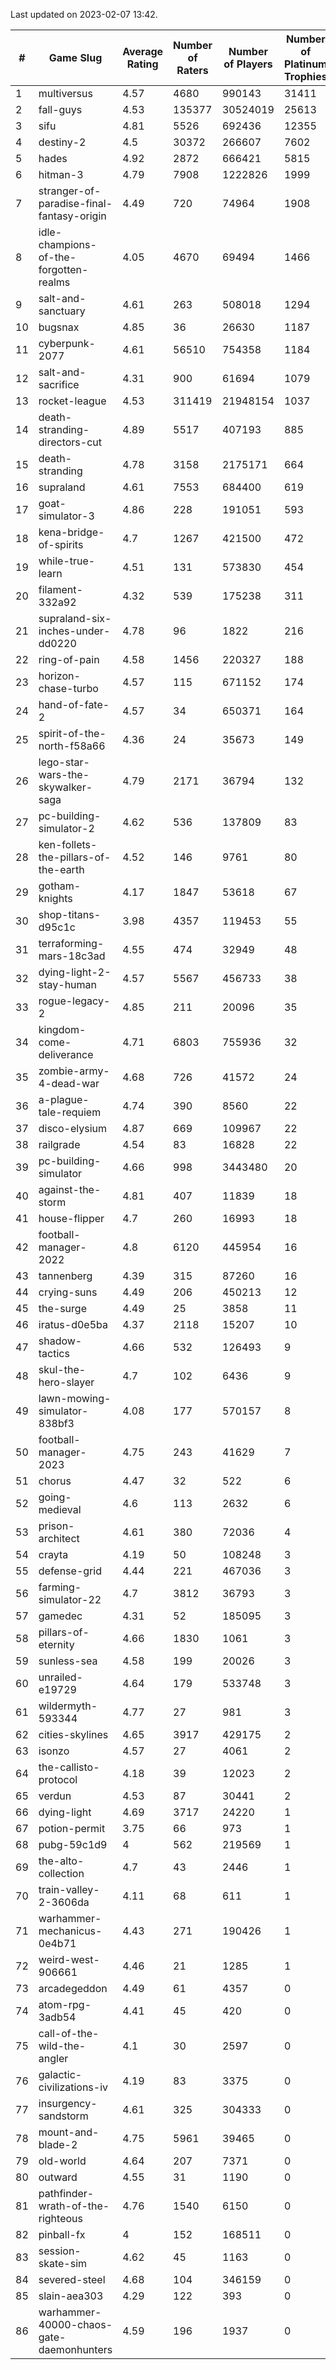 Last updated on 2023-02-07 13:42.


|#|Game Slug|Average Rating|Number of Raters|Number of Players|Number of Platinum Trophies|Max Rarity (%)|
|---|---|---|---|---|---|---|
|1|multiversus|4.57|4680|990143|31411|75|
|2|fall-guys|4.53|135377|30524019|25613|2|
|3|sifu|4.81|5526|692436|12355|97|
|4|destiny-2|4.5|30372|266607|7602|94|
|5|hades|4.92|2872|666421|5815|89|
|6|hitman-3|4.79|7908|1222826|1999|47|
|7|stranger-of-paradise-final-fantasy-origin|4.49|720|74964|1908|98|
|8|idle-champions-of-the-forgotten-realms|4.05|4670|69494|1466|4|
|9|salt-and-sanctuary|4.61|263|508018|1294|83|
|10|bugsnax|4.85|36|26630|1187|97|
|11|cyberpunk-2077|4.61|56510|754358|1184|66|
|12|salt-and-sacrifice|4.31|900|61694|1079|91|
|13|rocket-league|4.53|311419|21948154|1037|78|
|14|death-stranding-directors-cut|4.89|5517|407193|885|91|
|15|death-stranding|4.78|3158|2175171|664|91|
|16|supraland|4.61|7553|684400|619|99|
|17|goat-simulator-3|4.86|228|191051|593|92|
|18|kena-bridge-of-spirits|4.7|1267|421500|472|94|
|19|while-true-learn|4.51|131|573830|454|93|
|20|filament-332a92|4.32|539|175238|311|93|
|21|supraland-six-inches-under-dd0220|4.78|96|1822|216|99|
|22|ring-of-pain|4.58|1456|220327|188|96|
|23|horizon-chase-turbo|4.57|115|671152|174|88|
|24|hand-of-fate-2|4.57|34|650371|164|72|
|25|spirit-of-the-north-f58a66|4.36|24|35673|149|66|
|26|lego-star-wars-the-skywalker-saga|4.79|2171|36794|132|97|
|27|pc-building-simulator-2|4.62|536|137809|83|75|
|28|ken-follets-the-pillars-of-the-earth|4.52|146|9761|80|44|
|29|gotham-knights|4.17|1847|53618|67|27|
|30|shop-titans-d95c1c|3.98|4357|119453|55|97|
|31|terraforming-mars-18c3ad|4.55|474|32949|48|43|
|32|dying-light-2-stay-human|4.57|5567|456733|38|7|
|33|rogue-legacy-2|4.85|211|20096|35|4|
|34|kingdom-come-deliverance|4.71|6803|755936|32|30|
|35|zombie-army-4-dead-war|4.68|726|41572|24|67|
|36|a-plague-tale-requiem|4.74|390|8560|22|92|
|37|disco-elysium|4.87|669|109967|22|28|
|38|railgrade|4.54|83|16828|22|98|
|39|pc-building-simulator|4.66|998|3443480|20|48|
|40|against-the-storm|4.81|407|11839|18|39|
|41|house-flipper|4.7|260|16993|18|94|
|42|football-manager-2022|4.8|6120|445954|16|49|
|43|tannenberg|4.39|315|87260|16|88|
|44|crying-suns|4.49|206|450213|12|66|
|45|the-surge|4.49|25|3858|11|94|
|46|iratus-d0e5ba|4.37|2118|15207|10|85|
|47|shadow-tactics|4.66|532|126493|9|6|
|48|skul-the-hero-slayer|4.7|102|6436|9|92|
|49|lawn-mowing-simulator-838bf3|4.08|177|570157|8|84|
|50|football-manager-2023|4.75|243|41629|7|79|
|51|chorus|4.47|32|522|6|86|
|52|going-medieval|4.6|113|2632|6|68|
|53|prison-architect|4.61|380|72036|4|28|
|54|crayta|4.19|50|108248|3|23|
|55|defense-grid|4.44|221|467036|3|80|
|56|farming-simulator-22|4.7|3812|36793|3|77|
|57|gamedec|4.31|52|185095|3|27|
|58|pillars-of-eternity|4.66|1830|1061|3|81|
|59|sunless-sea|4.58|199|20026|3|36|
|60|unrailed-e19729|4.64|179|533748|3|10|
|61|wildermyth-593344|4.77|27|981|3|19|
|62|cities-skylines|4.65|3917|429175|2|71|
|63|isonzo|4.57|27|4061|2|57|
|64|the-callisto-protocol|4.18|39|12023|2|7|
|65|verdun|4.53|87|30441|2|76|
|66|dying-light|4.69|3717|24220|1|95|
|67|potion-permit|3.75|66|973|1|98|
|68|pubg-59c1d9|4|562|219569|1|74|
|69|the-alto-collection|4.7|43|2446|1|32|
|70|train-valley-2-3606da|4.11|68|611|1|89|
|71|warhammer-mechanicus-0e4b71|4.43|271|190426|1|25|
|72|weird-west-906661|4.46|21|1285|1|86|
|73|arcadegeddon|4.49|61|4357|0|90|
|74|atom-rpg-3adb54|4.41|45|420|0|98|
|75|call-of-the-wild-the-angler|4.1|30|2597|0|65|
|76|galactic-civilizations-iv|4.19|83|3375|0|79|
|77|insurgency-sandstorm|4.61|325|304333|0|5|
|78|mount-and-blade-2|4.75|5961|39465|0|28|
|79|old-world|4.64|207|7371|0|82|
|80|outward|4.55|31|1190|0|72|
|81|pathfinder-wrath-of-the-righteous|4.76|1540|6150|0|51|
|82|pinball-fx|4|152|168511|0|85|
|83|session-skate-sim|4.62|45|1163|0|28|
|84|severed-steel|4.68|104|346159|0|19|
|85|slain-aea303|4.29|122|393|0|24|
|86|warhammer-40000-chaos-gate-daemonhunters|4.59|196|1937|0|9|
